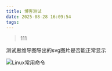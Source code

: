 ```yaml
---
title: 博客测试
date: 2025-08-28 16:09:54
tags:
---
```


> 111

测试思维导图导出的svg图片是否能正常显示

![Linux常用命令](https://leeway2zcblog-1373523181.cos.ap-guangzhou.myqcloud.com/img/Linux%E5%B8%B8%E7%94%A8%E5%91%BD%E4%BB%A4.svg)
